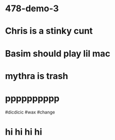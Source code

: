 # 478-demo-3

# Chris is a stinky cunt

# Basim should play lil mac

# mythra is trash

# pppppppppp

#dicdicic
#wax
#change

# hi hi hi hi